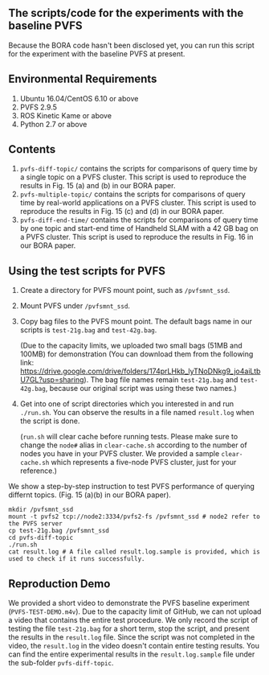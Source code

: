 ## The scripts/code for the experiments with the baseline PVFS

Because the BORA code hasn't been disclosed yet, you can run this script for the experiment with the baseline PVFS at present.

## Environmental Requirements

1. Ubuntu 16.04/CentOS 6.10 or above
2. PVFS 2.9.5
3. ROS Kinetic Kame or above
4. Python 2.7 or above

## Contents

1. `pvfs-diff-topic/` contains the scripts for comparisons of query time by a single topic on a PVFS cluster. This script is used to reproduce the results in Fig. 15 (a) and (b) in our BORA paper.
2. `pvfs-multiple-topic/` contains the scripts for comparisons of query time by real-world applications on a PVFS cluster. This script is used to reproduce the results in Fig. 15 (c) and (d) in our BORA paper.
3. `pvfs-diff-end-time/` contains the scripts for comparisons of query time by one topic and start-end time of Handheld SLAM with a 42 GB bag on a PVFS cluster.  This script is used to reproduce the results in Fig. 16 in our BORA paper.

## Using the test scripts for PVFS

1. Create a directory for PVFS mount point, such as `/pvfsmnt_ssd`.

2. Mount PVFS under `/pvfsmnt_ssd`.

3. Copy bag files to the PVFS mount point. The default bags name in our scripts is `test-21g.bag` and `test-42g.bag`.

   (Due to the capacity limits, we uploaded two small bags (51MB and 100MB) for demonstration (You can download them from the following link: https://drive.google.com/drive/folders/174prLHkb_lyTNoDNkg9_jo4aiLtbU7GL?usp=sharing). The bag file names remain `test-21g.bag` and `test-42g.bag`, because our original script was using these two names.)

4. Get into one of script directories which you interested in and run `./run.sh`. You can observe the results in a file named `result.log` when the script is done.

   (`run.sh` will clear cache before running tests. Please make sure to change the `node#` alias in `clear-cache.sh` according to the number of nodes you have in your PVFS cluster. We provided a sample `clear-cache.sh` which represents a five-node PVFS cluster, just for your reference.)

We show a step-by-step instruction to test PVFS performance of querying differnt topics. (Fig. 15 (a)(b) in our BORA paper).

```shell
mkdir /pvfsmnt_ssd
mount -t pvfs2 tcp://node2:3334/pvfs2-fs /pvfsmnt_ssd # node2 refer to the PVFS server
cp test-21g.bag /pvfsmnt_ssd
cd pvfs-diff-topic
./run.sh
cat result.log # A file called result.log.sample is provided, which is used to check if it runs successfully.
```

## Reproduction Demo

We provided a short video to demonstrate the PVFS baseline experiment (`PVFS-TEST-DEMO.m4v`). Due to the capacity limit of GitHub, we can not upload a video that contains the entire test procedure. We only record the script of testing the file `test-21g.bag` for a short term, stop the script, and present the results in the `result.log` file. Since the script was not completed in the video, the `result.log` in the video doesn't contain entire testing results. You can find the entire experimental results in the `result.log.sample` file under the sub-folder `pvfs-diff-topic`.



